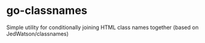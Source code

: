 # go-classnames
Simple utility for conditionally joining HTML class names together (based on JedWatson/classnames)
